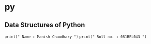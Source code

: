 # py
## Data Structures of Python

`print(" Name : Manish Chaudhary ")` 
`print(" Roll no. : 081BEL043 ")`
